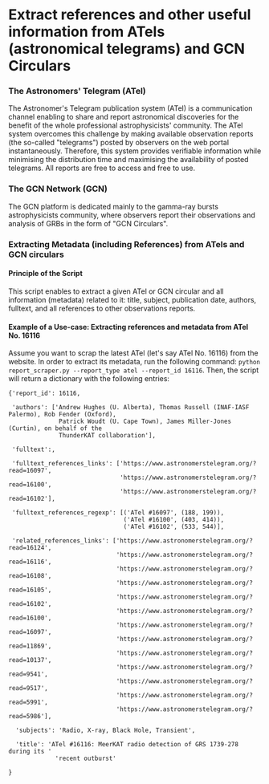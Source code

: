 # Extract references and other useful information from ATels (astronomical telegrams) and GCN Circulars

### The Astronomers' Telegram (ATel)

The Astronomer's Telegram publication system (ATel) is a communication channel enabling to share and report astronomical discoveries for the benefit of the whole professional astrophysicists' community. The ATel system overcomes this challenge by making available observation reports (the so-called "telegrams") posted by observers on the web portal instantaneously. Therefore, this system provides verifiable information while minimising the distribution time and maximising the availability of posted telegrams. All reports are free to access and free to use.

### The GCN Network (GCN)

The GCN platform is dedicated mainly to the gamma-ray bursts astrophysicists community, where observers report their observations and analysis of GRBs in the form of "GCN Circulars".


### Extracting Metadata (including References) from ATels and GCN circulars

#### Principle of the Script
This script enables to extract a given ATel or GCN circular and all information (metadata) related to it: title, subject, publication date, authors, fulltext, and all references to other observations reports.

#### Example of a Use-case: Extracting references and metadata from ATel No. 16116
Assume you want to scrap the latest ATel (let's say ATel No. 16116) from the website. In order to extract its metadata, run the following command: `python report_scraper.py --report_type atel --report_id 16116`. Then, the script will return a dictionary with the following entries:

```
{'report_id': 16116,

 'authors': ['Andrew Hughes (U. Alberta), Thomas Russell (INAF-IASF Palermo), Rob Fender (Oxford),
              Patrick Woudt (U. Cape Town), James Miller-Jones (Curtin), on behalf of the 
              ThunderKAT collaboration'],

 'fulltext':,

 'fulltext_references_links': ['https://www.astronomerstelegram.org/?read=16097',
                               'https://www.astronomerstelegram.org/?read=16100',
                               'https://www.astronomerstelegram.org/?read=16102'],
 
 'fulltext_references_regexp': [('ATel #16097', (188, 199)),
                                ('ATel #16100', (403, 414)),
                                ('ATel #16102', (533, 544)],

 'related_references_links': ['https://www.astronomerstelegram.org/?read=16124',
                              'https://www.astronomerstelegram.org/?read=16116',
                              'https://www.astronomerstelegram.org/?read=16108',
                              'https://www.astronomerstelegram.org/?read=16105',
                              'https://www.astronomerstelegram.org/?read=16102',
                              'https://www.astronomerstelegram.org/?read=16100',
                              'https://www.astronomerstelegram.org/?read=16097',
                              'https://www.astronomerstelegram.org/?read=11869',
                              'https://www.astronomerstelegram.org/?read=10137',
                              'https://www.astronomerstelegram.org/?read=9541',
                              'https://www.astronomerstelegram.org/?read=9517',
                              'https://www.astronomerstelegram.org/?read=5991',
                              'https://www.astronomerstelegram.org/?read=5986'],

  'subjects': 'Radio, X-ray, Black Hole, Transient',

  'title': 'ATel #16116: MeerKAT radio detection of GRS 1739-278 during its '
             'recent outburst'

}
```


